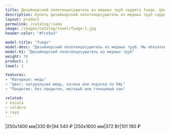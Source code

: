 ```yaml
---
title: Дизайнерский полотенцесушитель из медных труб copperi fuego. Цены и размеры.
description: Купить дизайнерский полотенцесушитель из медных труб copperi fuego в Москве по цене производителя.
layout: product
permalink: /catalog/:name
image: /images/catalog/towel/fuego-1.jpg
header-color: "#fce5e3"

model-title: "fuego"
model-desc: "Дизайнерский полотенцесушитель из медных труб. Мы обязательно когда-нибудь придумаем крутое описание для этой модели, но сейчас совсем не до того. Посмотрите пока на картинки, всё и так понятно. А если не понятно, позвоните нам и мы всё расскажем. Или напишите, если не любите звонить."
model-h1: "Дизайнерский полотенцесушитель из медных труб"
weight: 70
product: 1
towel: 1

features:
- "Материал: медь"
- "Цвет: натуральная медь, патина или окраска по RAL"
- "Покрытие: без покрытия, матовый или глянцевый лак"

related:
- escala
- caldera
- rayo
---
```

|250x1400 мм|330 Вт|94 540 ₽
|250x1600 мм|372 Вт|101 190 ₽